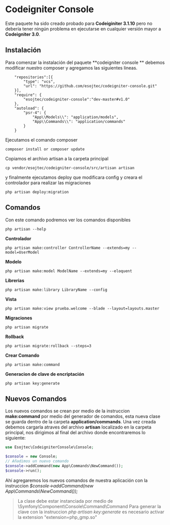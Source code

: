 # Codeigniter Console
Este paquete ha sido creado probado para **Codeiginiter 3.1.10** pero no debería tener ningún problema en ejecutarse en cualquier versión mayor a **Codeigniter 3.0**.

## Instalación 

Para comenzar la instalación del paquete **codeigniter console ** debemos modificar nuestro composer y agregamos las siguientes lineas.

```shell
    "repositories":[{
		"type": "vcs",
		"url": "https://github.com/esojtec/codeigniter-console.git"
    }],
	"require": {
		"esojtec/codeigniter-console":"dev-master#v1.0"
	},
	"autoload": {
        "psr-4": {
            "App\\Models\\": "application/models",
			"App\\Commands\\": "application/commands"
        }
    }
```
Ejecutamos el comando composer
```shell
composer install or composer update
```
Copiamos el archivo artisan a la carpeta principal
```shell
cp vendor/esojtec/codeigniter-console/src/artisan artisan
```
y finalmente ejecutamos deploy que modificara config y creara el controlador para realizar las migraciones
```shell
php artisan deploy:migration
```
## Comandos
Con este comando podremos ver los comandos disponibles
```shell
php artisan --help
```
**Controlador**
```shell
php artisan make:controller ControllerName --extends=my --model=UserModel
```
**Modelo**
```shell
php artisan make:model ModelName --extends=my --eloquent
```
**Librerias**
```shell
php artisan make:library LibraryName --config
```
**Vista**
```shell
php artisan make:view prueba.welcome --blade --layout=layouts.master
```
**Migraciones**
```shell
php artisan migrate
```
**Rollback**
```shell
php artisan migrate:rollback --steps=3
```
**Crear Comando**
```shell
php artisan make:command
```
**Generacion de clave de encriptación**
```shell
php artisan key:generate
```
## Nuevos Comandos
Los nuevos comandos se crean por medio de la instruccion **make:command** por medio del generador de comandos, esta nueva clase se guarda dentro de la carpeta **application/commands**.
Una vez creada debemos cargarla atraves del archivo **artisan** localizado en la carpeta principal, nos dirigimos al final del archivo donde encontraremos lo siguiente:
```php
use Esojtec\CodeigniterConsole\Console;

$console = new Console;
// Añadimos un nuevo comando
$console->addCommand(new App\Commands\NewCommand());
$console->run();
```
Ahí agregaremos los nuevos comandos de nuestra aplicación con la instruccion *$console->addCommand(new App\Commands\NewCommand());*
> La clase debe estar instanciada por medio de \Symfony\Component\Console\Command\Command
> Para generar la clave con la instruccion *php artisan key:generate* es necesario activar la extension "extension=php_gmp.so"